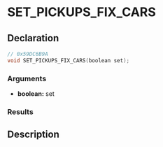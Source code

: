 # SET_PICKUPS_FIX_CARS

## Declaration
```cpp
// 0x59DC6B9A
void SET_PICKUPS_FIX_CARS(boolean set);
```

### Arguments
- **boolean:** set

### Results

## Description
